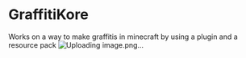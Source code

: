 # GraffitiKore
Works on a way to make graffitis in minecraft by using a plugin and a resource pack
![Uploading image.png…]()
